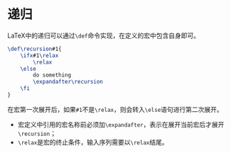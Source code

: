 # 递归

LaTeX中的递归可以通过`\def`命令实现，在定义的宏中包含自身即可。

```tex
\def\recursion#1{
    \ifx#1\relax
        \relax
    \else
        do something
        \expandafter\recursion
    \fi
}
```

在宏第一次展开后，如果`#1`不是`\relax`，则会转入`\else`语句进行第二次展开。

* 宏定义中引用的宏名称前必须加`\expandafter`，表示在展开当前宏后才展开`\recursion`；
* `\relax`是宏的终止条件，输入序列需要以`\relax`结尾。
